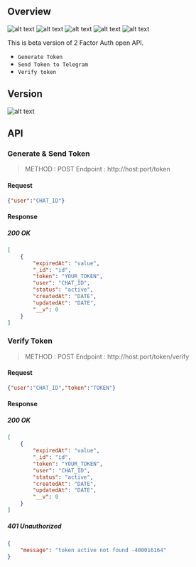 ## Overview
![alt text](https://img.shields.io/badge/mongoose-5.9-blue)
![alt text](https://img.shields.io/badge/mongoDB-4.2-yellow)
![alt text](https://img.shields.io/badge/express-4.17-green)
![alt text](https://img.shields.io/badge/nodetelegrambotapi-0.1-red)
![alt text](https://img.shields.io/badge/momentjs-2.24-green)

This is beta version of 2 Factor Auth open API. 

* `Generate Token` 
* `Send Token to Telegram`
* `Verify token`


## Version

![alt text](https://img.shields.io/badge/ver-0.1-blue)

## API
### Generate & Send Token
> METHOD : POST
> Endpoint : http://host:port/token
#### Request
```json
{"user":"CHAT_ID"}
```
#### Response
##### 200 OK
```json
[
    {
        "expiredAt": "value",
        "_id": "id",
        "token": "YOUR_TOKEN",
        "user": "CHAT_ID",
        "status": "active",
        "createdAt": "DATE",
        "updatedAt": "DATE",
        "__v": 0
    }
]
```

### Verify Token
> METHOD : POST
> Endpoint : http://host:port/token/verify
#### Request
```json
{"user":"CHAT_ID","token":"TOKEN"}
```
#### Response
##### 200 OK
```json
[
    {
        "expiredAt": "value",
        "_id": "id",
        "token": "YOUR_TOKEN",
        "user": "CHAT_ID",
        "status": "active",
        "createdAt": "DATE",
        "updatedAt": "DATE",
        "__v": 0
    }
]
```
##### 401 Unauthorized
```json
{
    "message": "token active not found -400016164"
}
```
